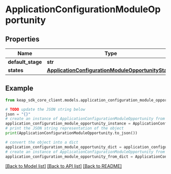 # ApplicationConfigurationModuleOpportunity


## Properties

Name | Type | Description | Notes
------------ | ------------- | ------------- | -------------
**default_stage** | **str** |  | [optional] 
**states** | [**ApplicationConfigurationModuleOpportunityStates**](ApplicationConfigurationModuleOpportunityStates.md) |  | [optional] 

## Example

```python
from keap_sdk_core_client.models.application_configuration_module_opportunity import ApplicationConfigurationModuleOpportunity

# TODO update the JSON string below
json = "{}"
# create an instance of ApplicationConfigurationModuleOpportunity from a JSON string
application_configuration_module_opportunity_instance = ApplicationConfigurationModuleOpportunity.from_json(json)
# print the JSON string representation of the object
print(ApplicationConfigurationModuleOpportunity.to_json())

# convert the object into a dict
application_configuration_module_opportunity_dict = application_configuration_module_opportunity_instance.to_dict()
# create an instance of ApplicationConfigurationModuleOpportunity from a dict
application_configuration_module_opportunity_from_dict = ApplicationConfigurationModuleOpportunity.from_dict(application_configuration_module_opportunity_dict)
```
[[Back to Model list]](../README.md#documentation-for-models) [[Back to API list]](../README.md#documentation-for-api-endpoints) [[Back to README]](../README.md)



